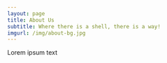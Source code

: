 ```yaml
---
layout: page
title: About Us
subtitle: Where there is a shell, there is a way!
imgurl: /img/about-bg.jpg
---
```


<div class="container">
	<script>!function(d,s,id){var js,fjs=d.getElementsByTagName(s)[0],p=/^http:/.test(d.location)?'http':'https';if(!d.getElementById(id)){js=d.createElement(s);js.id=id;js.src=p+'://platform.twitter.com/widgets.js';fjs.parentNode.insertBefore(js,fjs);}}(document, 'script', 'twitter-wjs');</script>
	<div id="fb-root"></div>
	<script>(function(d, s, id) {
	var js, fjs = d.getElementsByTagName(s)[0];
	if (d.getElementById(id)) return;
	js = d.createElement(s); js.id = id;
	js.src = "//connect.facebook.net/en_US/sdk.js#xfbml=1&version=v2.4&appId=603093923146864";
	fjs.parentNode.insertBefore(js, fjs);
	}(document, 'script', 'facebook-jssdk'));</script>
	<div class="row">
		<div class="col-lg-8 col-lg-offset-2 col-md-10 col-md-offset-1">
			<p>Lorem ipsum text</p>
		</div>
	</div>
</div>